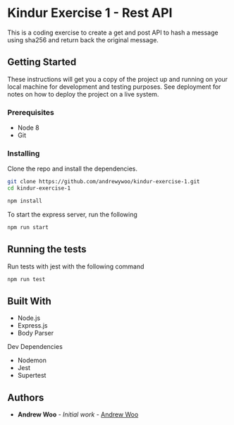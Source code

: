 # Kindur Exercise 1 - Rest API

This is a coding exercise to create a get and post API to hash a message using sha256 and return back the original message.

## Getting Started

These instructions will get you a copy of the project up and running on your local machine for development and testing purposes. See deployment for notes on how to deploy the project on a live system.

### Prerequisites

- Node 8
- Git

### Installing

Clone the repo and install the dependencies.

```bash
git clone https://github.com/andrewywoo/kindur-exercise-1.git
cd kindur-exercise-1
```

```bash
npm install
```

To start the express server, run the following

```bash
npm run start
```

## Running the tests

Run tests with jest with the following command

```bash
npm run test
```

## Built With

- Node.js
- Express.js
- Body Parser

Dev Dependencies

- Nodemon
- Jest
- Supertest

## Authors

- **Andrew Woo** - _Initial work_ - [Andrew Woo](https://github.com/andrewywoo)
